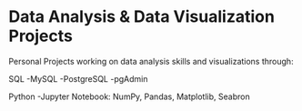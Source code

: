 # Data Analysis & Data Visualization Projects

Personal Projects working on data analysis skills and visualizations through:

SQL 
  -MySQL
  -PostgreSQL
  -pgAdmin
 
Python
  -Jupyter Notebook: NumPy, Pandas, Matplotlib, Seabron
